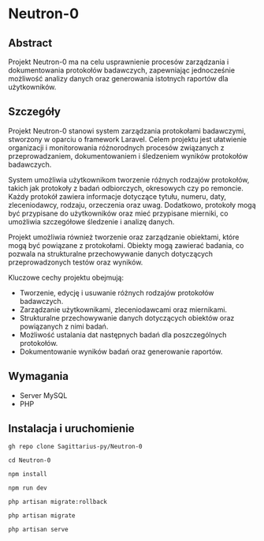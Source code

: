 # Neutron-0

## Abstract
Projekt Neutron-0 ma na celu usprawnienie procesów zarządzania i dokumentowania protokołów badawczych, zapewniając jednocześnie możliwość analizy danych oraz generowania istotnych raportów dla użytkowników.

## Szczegóły
Projekt Neutron-0 stanowi system zarządzania protokołami badawczymi, stworzony w oparciu o framework Laravel. Celem projektu jest ułatwienie organizacji i monitorowania różnorodnych procesów związanych z przeprowadzaniem, dokumentowaniem i śledzeniem wyników protokołów badawczych.

System umożliwia użytkownikom tworzenie różnych rodzajów protokołów, takich jak protokoły z badań odbiorczych, okresowych czy po remoncie. Każdy protokół zawiera informacje dotyczące tytułu, numeru, daty, zleceniodawcy, rodzaju, orzeczenia oraz uwag. Dodatkowo, protokoły mogą być przypisane do użytkowników oraz mieć przypisane mierniki, co umożliwia szczegółowe śledzenie i analizę danych.

Projekt umożliwia również tworzenie oraz zarządzanie obiektami, które mogą być powiązane z protokołami. Obiekty mogą zawierać badania, co pozwala na strukturalne przechowywanie danych dotyczących przeprowadzonych testów oraz wyników.

Kluczowe cechy projektu obejmują:
<ul>
    <li>Tworzenie, edycję i usuwanie różnych rodzajów protokołów badawczych.</li>
    <li>Zarządzanie użytkownikami, zleceniodawcami oraz miernikami.</li>
    <li>Strukturalne przechowywanie danych dotyczących obiektów oraz powiązanych z nimi badań.</li>
    <li>Możliwość ustalania dat następnych badań dla poszczególnych protokołów.</li>
    <li>Dokumentowanie wyników badań oraz generowanie raportów.</li>
</ul>

## Wymagania
<ul>
<li>Server MySQL</li>
<li>PHP</li>
</ul>

## Instalacja i uruchomienie

`gh repo clone Sagittarius-py/Neutron-0`

`cd Neutron-0`

`npm install`

`npm run dev`

`php artisan migrate:rollback`

`php artisan migrate`

`php artisan serve`
